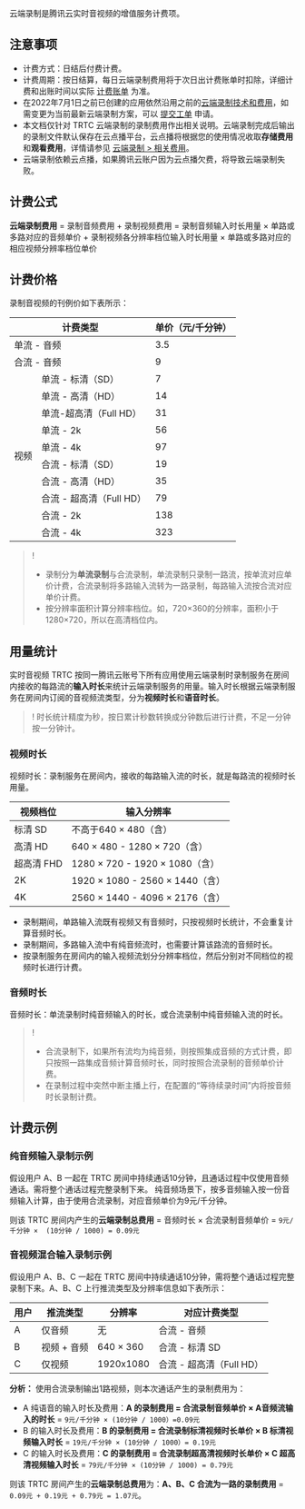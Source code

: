 云端录制是腾讯云实时音视频的增值服务计费项。

## 注意事项

- 计费方式：日结后付费计费。
- 计费周期：按日结算，每日云端录制费用将于次日出计费账单时扣除，详细计费和出账时间以实际 [计费账单](https://console.cloud.tencent.com/expense/bill/overview) 为准。
- 在2022年7月1日之前已创建的应用依然沿用之前的[云端录制技术和费用](https://cloud.tencent.com/document/product/647/45892)，如需变更为当前最新云端录制方案，可以 [提交工单](https://console.cloud.tencent.com/workorder/category) 申请。
- 本文档仅针对 TRTC 云端录制的录制费用作出相关说明。云端录制完成后输出的录制文件默认保存在云点播平台，云点播将根据您的使用情况收取**存储费用**和**观看费用**，详情请参见 [云端录制 > 相关费用](https://cloud.tencent.com/document/product/647/16823#.E7.9B.B8.E5.85.B3.E8.B4.B9.E7.94.A8)。
- 云端录制依赖云点播，如果腾讯云账户因为云点播欠费，将导致云端录制失败。

## 计费公式
**云端录制费用** = 录制音频费用 + 录制视频费用 = 录制音频输入时长用量 × 单路或多路对应的音频单价 + 录制视频各分辨率档位输入时长用量 × 单路或多路对应的相应视频分辨率档位单价

## 计费价格
录制音视频的刊例价如下表所示：

<table>
<thead>
<tr>
<th colspan=2>计费类型</th>
<th>单价（元/千分钟）</th>
</tr>
</thead>
<tbody><tr>
<td colspan=2>单流 - 音频</td>
<td>3.5</td>
</tr>
<tr>
<td colspan=2>合流 - 音频</td>
<td>9</td>
</tr>
<tr>
<td rowspan=10>视频</td>
<td>单流 - 标清（SD）</td>
<td>7</td>
</tr>
<tr>
<td>单流 - 高清（HD）</td>
<td>14</td>
</tr>
<tr>
<td>单流-超高清（Full HD）</td>
<td>31</td>
</tr>
<tr>
<td>单流 - 2k</td>
<td>56</td>
</tr>
<tr>
<td>单流 - 4k</td>
<td>97</td>
</tr>
<tr>
<td>合流 - 标清（SD）</td>
<td>19</td>
</tr>
<tr>
<td>合流 - 高清（HD）</td>
<td>35</td>
</tr>
<tr>
<td>合流 - 超高清（Full HD）</td>
<td>79</td>
</tr>
<tr>
<td>合流 - 2k</td>
<td>138</td>
</tr>
<tr>
<td>合流 - 4k</td>
<td>323</td>
</tr>
</tbody></table>

>!
>- 录制分为**单流录制**与合流录制，单流录制只录制一路流，按单流对应单价计费，合流录制将多路输入流转为一路录制，每路输入流按合流对应单价计费。
>- 按分辨率面积计算分辨率档位。如，720×360的分辨率，面积小于1280×720，所以在高清档位内。

## 用量统计
实时音视频 TRTC 按同一腾讯云账号下所有应用使用云端录制时录制服务在房间内接收的每路流的**输入时长**来统计云端录制服务的用量。输入时长根据云端录制服务在房间内订阅的音视频流类型，分为**视频时长**和**语音时长**。

>! 时长统计精度为秒，按日累计秒数转换成分钟数后进行计费，不足一分钟按一分钟计。

### 视频时长
视频时长：录制服务在房间内，接收的每路输入流的时长，就是每路流的视频时长用量。

| 视频档位   | 输入分辨率                      |
| ---------- | ------------------------------- |
| 标清 SD    | 不高于640 × 480（含）           |
| 高清 HD    | 640 × 480 - 1280 × 720（含）    |
| 超高清 FHD | 1280 × 720 - 1920 × 1080（含）  |
| 2K         | 1920 × 1080 - 2560 × 1440（含）  |
| 4K         | 2560 × 1440 - 4096 × 2176（含） |


- 录制期间，单路输入流既有视频又有音频时，只按视频时长统计，不会重复计算音频时长。
- 录制期间，多路输入流中有纯音频流时，也需要计算该路流的音频时长。
- 按录制服务在房间内的输入视频流划分分辨率档位，然后分别对不同档位的视频时长进行计费。

### 音频时长

音频时长：单流录制时纯音频输入的时长，或合流录制中纯音频输入流的时长。

>! 
>- 合流录制下，如果所有流均为纯音频，则按照集成音频的方式计费，即只按照一路集成音频计算音频时长，同时按照合流录制的音频单价计费。
>- 在录制过程中突然中断主播上行，在配置的“等待续录时间”内将按音频时长录制计费。

## 计费示例

### 纯音频输入录制示例

假设用户 A、B 一起在 TRTC 房间中持续通话10分钟，且通话过程中仅使用音频通话。需将整个通话过程完整录制下来。
纯音频场景下，按多音频输入按一份音频输入计算，由于使用合流录制，对应音频单价为9元/千分钟。

则该 TRTC 房间内产生的**云端录制总费用** = 音频时长 × 合流录制音频单价 = `9元/千分钟 ×  (10分钟 / 1000) = 0.09元`

### 音视频混合输入录制示例
假设用户 A、B、C 一起在 TRTC 房间中持续通话10分钟，需将整个通话过程完整录制下来。A、B、C 上行推流类型及分辨率信息如下表所示：

| 用户 | 推流类型  | 分辨率    | 对应计费类型           |
| ---- | --------- | --------- | ---------------------- |
| A    | 仅音频    | 无        | 合流 - 音频              |
| B    | 视频 + 音频 | 640 × 360 | 合流 - 标清 SD           |
| C    | 仅视频    | 1920x1080 | 合流 - 超高清（Full HD） |

**分析：**
使用合流录制输出1路视频，则本次通话产生的录制费用为：
- A 纯语音的输入时长及费用：**A 的录制费用 = 合流录制音频单价 × A音频流输入的时长** = `9元/千分钟 × (10分钟 / 1000）=0.09元`
-  B 的输入时长及费用：**B 的录制费用 = 合流录制标清视频时长单价 × B 标清视频输入时长** = `19元/千分钟 × (10分钟 / 1000）= 0.19元`
- C 的输入时长及费用：**C 的录制费用 = 合流录制超高清视频时长单价 × C 超高清视频输入时长** = `79元/千分钟 × (10分钟 / 1000) = 0.79元`

则该 TRTC 房间产生的**云端录制总费用**为：**A、B、C 合流为一路的录制费用**  = `0.09元 + 0.19元 + 0.79元 = 1.07元`。
